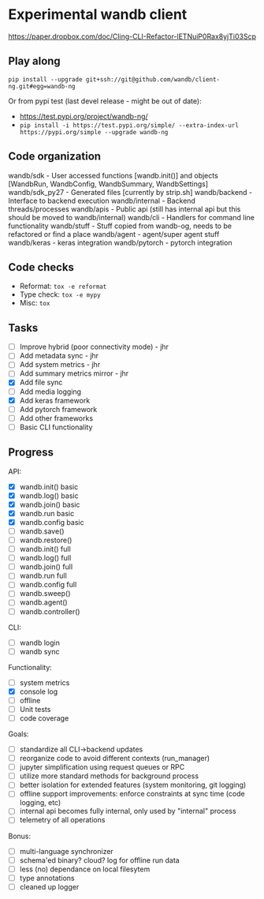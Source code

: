 # Experimental wandb client

https://paper.dropbox.com/doc/Cling-CLI-Refactor-lETNuiP0Rax8yjTi03Scp

## Play along

`pip install --upgrade git+ssh://git@github.com/wandb/client-ng.git#egg=wandb-ng`

Or from pypi test (last devel release - might be out of date):

- https://test.pypi.org/project/wandb-ng/
- `pip install -i https://test.pypi.org/simple/ --extra-index-url https://pypi.org/simple --upgrade wandb-ng`

## Code organization

wandb/sdk          - User accessed functions [wandb.init()] and objects [WandbRun, WandbConfig, WandbSummary, WandbSettings]
wandb/sdk_py27     - Generated files [currently by strip.sh]
wandb/backend      - Interface to backend execution 
wandb/internal     - Backend threads/processes
wandb/apis         - Public api (still has internal api but this should be moved to wandb/internal)
wandb/cli          - Handlers for command line functionality
wandb/stuff        - Stuff copied from wandb-og, needs to be refactored or find a place
wandb/agent        - agent/super agent stuff
wandb/keras        - keras integration
wandb/pytorch      - pytorch integration

## Code checks

 - Reformat: `tox -e reformat`
 - Type check: `tox -e mypy`
 - Misc: `tox`

## Tasks

 - [ ] Improve hybrid (poor connectivity mode) - jhr
 - [ ] Add metadata sync - jhr
 - [ ] Add system metrics - jhr
 - [ ] Add summary metrics mirror - jhr
 - [x] Add file sync
 - [ ] Add media logging
 - [x] Add keras framework
 - [ ] Add pytorch framework
 - [ ] Add other frameworks
 - [ ] Basic CLI functionality

## Progress

API:
 - [x] wandb.init() basic
 - [x] wandb.log() basic
 - [x] wandb.join() basic
 - [x] wandb.run basic
 - [x] wandb.config basic
 - [ ] wandb.save()
 - [ ] wandb.restore()
 - [ ] wandb.init() full
 - [ ] wandb.log() full
 - [ ] wandb.join() full
 - [ ] wandb.run full
 - [ ] wandb.config full
 - [ ] wandb.sweep()
 - [ ] wandb.agent()
 - [ ] wandb.controller()
 
CLI:
 - [ ] wandb login
 - [ ] wandb sync

Functionality:
 - [ ] system metrics
 - [x] console log
 - [ ] offline
 - [ ] Unit tests
 - [ ] code coverage

Goals:
 - [ ] standardize all CLI->backend updates
 - [ ] reorganize code to avoid different contexts (run_manager)
 - [ ] jupyter simplification using request queues or RPC
 - [ ] utilize more standard methods for background process
 - [ ] better isolation for extended features (system monitoring, git logging)
 - [ ] offline support improvements: enforce constraints at sync time (code logging, etc)
 - [ ] internal api becomes fully internal, only used by "internal" process
 - [ ] telemetry of all operations
 
Bonus:
- [ ] multi-language synchronizer
- [ ] schema'ed binary? cloud? log for offline run data
- [ ] less (no) dependance on local filesytem
- [ ] type annotations
- [ ] cleaned up logger
